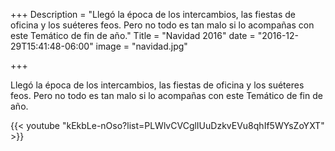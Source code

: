 +++
Description = "Llegó la época de los intercambios, las fiestas de oficina y los suéteres feos. Pero no todo es tan malo si lo acompañas con este Temático de fin de año."
Title = "Navidad 2016"
date = "2016-12-29T15:41:48-06:00"
image = "navidad.jpg"

+++

Llegó la época de los intercambios, las fiestas de oficina y los suéteres feos. Pero no todo es tan malo si lo acompañas con este Temático de fin de año.

{{< youtube "kEkbLe-nOso?list=PLWlvCVCglIUuDzkvEVu8qhIf5WYsZoYXT" >}}
